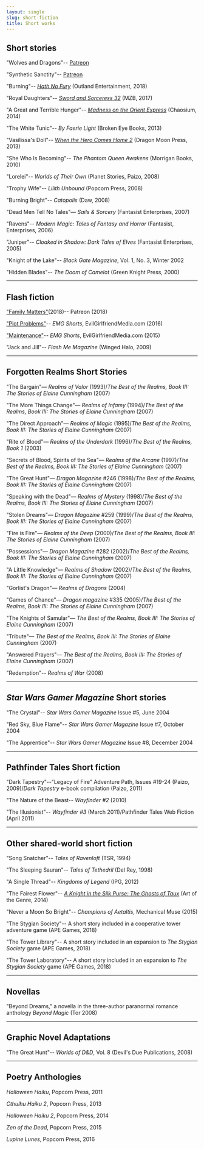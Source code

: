```yaml
---
layout: single
slug: short-fiction
title: Short works
---
```


## **Short stories**

"Wolves and Dragons"-- [Patreon](https://www.patreon.com/posts/21768989)

"Synthetic Sanctity"-- [Patreon](https://www.patreon.com/posts/21004923)

"Burning"-- [_Hath No Fury_](https://www.amazon.com/Hath-No-Fury-J-M-Martin-ebook/dp/B07BZVC16G/ref=sr_1_1?ie=UTF8&qid=1525344856&sr=8-1&keywords=Hath+No+Fury) (Outland Entertainment, 2018)

"Royal Daughters"-- [_Sword and Sorceress 32_](https://www.amazon.com/Sword-Sorceress-32-Elisabeth-Waters-ebook/dp/B074L4MMTB/ref=sr_1_1?ie=UTF8&qid=1525344619&sr=8-1&keywords=Sword+%26+sorceress+32) (MZB, 2017)

"A Great and Terrible Hunger"-- [_Madness on the Orient Express_](http://www.amazon.com/Madness-Orient-Express-Lovecraftian-Unforgettable-ebook/dp/B010MZSPMW/ref=sr_1_1?s=books&ie=UTF8&qid=1459522408&sr=1-1&keywords=Madness+on+the+Orient+Express) (Chaosium, 2014)

"The White Tunic"-- _By Faerie Light_ (Broken Eye Books, 2013)

"Vasilissa's Doll"-- [_When the Hero Comes Home 2_](http://www.amazon.com/When-Hero-Comes-Gabrielle-Harbowy/dp/1897492715/ref=sr_1_1?s=books&ie=UTF8&qid=1379697019&sr=1-1&keywords=when+the+hero+comes+home+2) (Dragon Moon Press, 2013)

"She Who Is Becoming"-- _The Phantom Queen Awakens_ (Morrigan Books, 2010)

"Lorelei"-- _Worlds of Their Own_ (Planet Stories, Paizo, 2008)

"Trophy Wife"-- _Lilith Unbound_ (Popcorn Press, 2008)

"Burning Bright"-- _Catopolis_ (Daw, 2008)

"Dead Men Tell No Tales"— _Sails & Sorcery_ (Fantasist Enterprises, 2007)

"Ravens"-- _Modern Magic: Tales of Fantasy and Horror_ (Fantasist, Enterprises, 2006)

"Juniper"-- _Cloaked in Shadow: Dark Tales of Elves_ (Fantasist Enterprises, 2005)

"Knight of the Lake"-- _Black Gate Magazine_, Vol. 1, No. 3, Winter 2002

"Hidden Blades"-- _The Doom of Camelot_ (Green Knight Press, 2000)

***

## **Flash fiction**

["Family Matters"](https://www.patreon.com/posts/20434456)(2018)-- Patreon (2018)

["Plot Problems"](http://www.evilgirlfriendmedia.com/1288/news/plot-problems-by-elaine-cunningham/)-- _EMG Shorts_, EvilGirlfriendMedia.com (2016)

["Maintenance"](http://www.evilgirlfriendmedia.com/830/news/maintenance-by-elaine-cunningham/)-- _EMG Shorts_, EvilGirlfriendMedia.com (2015)

"Jack and Jill"-- _Flash Me Magazine_ (Winged Halo, 2009)

***

## **Forgotten Realms Short Stories**

"The Bargain"— _Realms of Valor_ (1993)/_The Best of the Realms, Book III: The Stories of Elaine Cunningham_ (2007)

"The More Things Change"— _Realms of Infamy_ (1994)/_The Best of the Realms, Book III: The Stories of Elaine Cunningham_ (2007)

"The Direct Approach"— _Realms of Magic_ (1995)/_The Best of the Realms, Book III: The Stories of Elaine Cunningham_ (2007)

"Rite of Blood"— _Realms of the Underdark_ (1996)/_The Best of the Realms, Book 1_ (2003)

"Secrets of Blood, Spirits of the Sea"— _Realms of the Arcane_ (1997)/_The Best of the Realms, Book III: The Stories of Elaine Cunningham_ (2007)

"The Great Hunt"— _Dragon Magazine_ #246 (1998)/_The Best of the Realms, Book III: The Stories of Elaine Cunningham_ (2007)

"Speaking with the Dead"— _Realms of Mystery_ (1998)/_The Best of the Realms, Book III: The Stories of Elaine Cunningham_ (2007)

"Stolen Dreams"— _Dragon Magazine_ #259 (1999)/_The Best of the Realms, Book III: The Stories of Elaine Cunningham_ (2007)

"Fire is Fire"— _Realms of the Deep_ (2000)/_The Best of the Realms, Book III: The Stories of Elaine Cunningham_ (2007)

"Possessions"— _Dragon Magazine_ #282 (2002)/_The Best of the Realms, Book III: The Stories of Elaine Cunningham_ (2007)

"A Little Knowledge"— _Realms of Shadow_ (2002)/_The Best of the Realms, Book III: The Stories of Elaine Cunningham_ (2007)

"Gorlist's Dragon"— _Realms of Dragons_ (2004)

"Games of Chance"— _Dragon magazine_ #335 (2005)/_The Best of the Realms, Book III: The Stories of Elaine Cunningham_ (2007)

"The Knights of Samular"— _The Best of the Realms, Book III: The Stories of Elaine Cunningham_ (2007)

"Tribute"— _The Best of the Realms, Book III: The Stories of Elaine Cunningham_ (2007)

"Answered Prayers"— _The Best of the Realms, Book III: The Stories of Elaine Cunningham_ (2007)

"Redemption"-- _Realms of War_ (2008)

***

## **_Star Wars Gamer Magazine_ Short stories**

"The Crystal"-- _Star Wars Gamer Magazine_ Issue #5, June 2004

"Red Sky, Blue Flame"-- _Star Wars Gamer Magazine_ Issue #7, October 2004

"The Apprentice"-- _Star Wars Gamer Magazine_ Issue #8, December 2004

***

## **Pathfinder Tales Short fiction**

"Dark Tapestry"--"Legacy of Fire" Adventure Path, Issues #19-24 (Paizo, 2009)/_Dark Tapestry_ e-book compilation (Paizo, 2011)

"The Nature of the Beast-- _Wayfinder #2_ (2010)

"The Illusionist"-- _Wayfinder #3_ (March 2011)/Pathfinder Tales Web Fiction (April 2011)

***

## **Other shared-world short fiction**

"Song Snatcher"-- _Tales of Ravenloft_ (TSR, 1994)

"The Sleeping Sauran"-- _Tales of Tethedril_ (Del Rey, 1998)

"A Single Thread"-- _Kingdoms of Legend_ (IPG, 2012)

"The Fairest Flower"-- [_A Knight in the Silk Purse: The Ghosts of Taux_](http://www.amazon.com/Knight-Silk-Purse-Emerald-Serpent-ebook/dp/B00LO1MPRU/ref=sr_1_1?ie=UTF8&qid=1410389485&sr=8-1&keywords=A+Knight+in+the+silk+purse) (Art of the Genre, 2014)

"Never a Moon So Bright"-- _Champions of Aetaltis_, Mechanical Muse (2015)

"The Stygian Society"-- A short story included in a cooperative tower adventure game (APE Games, 2018)

"The Tower Library"-- A short story included in an expansion to _The Stygian Society_ game (APE Games, 2018)

"The Tower Laboratory"-- A short story included in an expansion to _The Stygian Society_ game (APE Games, 2018)

***

## **Novellas**

"Beyond Dreams," a novella in the three-author paranormal romance anthology _Beyond Magic_ (Tor 2008)

***

## **Graphic Novel Adaptations**

"The Great Hunt"-- _Worlds of D&D_, Vol. 8 (Devil's Due Publications, 2008)

***

## **Poetry Anthologies**

_Halloween Haiku_, Popcorn Press, 2011

_Cthulhu Haiku 2_, Popcorn Press, 2013

_Halloween Haiku 2_, Popcorn Press, 2014

_Zen of the Dead_, Popcorn Press, 2015

_Lupine Lunes_, Popcorn Press, 2016
